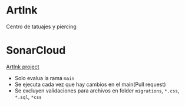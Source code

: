 # ArtInk
Centro de tatuajes y piercing 


# SonarCloud 
[ArtInk project](`https://sonarcloud.io/organizations/proyectos-universidad-utn/projects`)
- Solo evalua la rama `main`
- Se ejecuta cada vez que hay cambios en el main(Pull request)
- Se excluyen validaciones para archivos en folder `migrations`, `*.css`, `*.sql`, `*css`